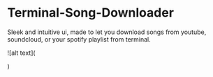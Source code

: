 # Terminal-Song-Downloader
Sleek and intuitive ui, made to let you download songs from youtube, soundcloud, or your spotify playlist from terminal.


![alt text](<blockquote class="imgur-embed-pub" lang="en" data-id="a/Fl3XRFz"><a href="//imgur.com/Fl3XRFz"></a></blockquote><script async src="//s.imgur.com/min/embed.js" charset="utf-8"></script>)
